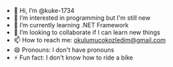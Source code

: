 - 👋 Hi, I’m @kuke-1734
- 👀 I’m interested in programming but I'm still new
- 🌱 I’m currently learning .NET Framework
- 💞️ I’m looking to collaborate if I can learn new things
- 📫 How to reach me: okulumucokozledim@gmail.com
- 😄 Pronouns: I don't have pronouns
- ⚡ Fun fact: I don't know how to ride a bike

<!---
kuke-1734/kuke-1734 is a ✨ special ✨ repository because its `README.md` (this file) appears on your GitHub profile.
You can click the Preview link to take a look at your changes.
--->
